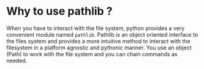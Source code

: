 # Why to use pathlib ?

When you have to interact with the file system, python provides a very convenient module named `pathlib`.
Pathlib is an object oriented interface to the files system and provides a more intuitive method to interact with the filesystem in a platform agnostic and pythonic manner.
You use an object (Path) to work with the file system and you can chain commands as needed. 

